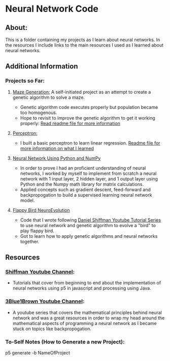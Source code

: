 # Neural Network Code
## About:
This is a folder containing my projects as I learn about neural networks. In the resources I include links to the main resources I used as I learned about neural networks. 

## Additional Information
### Projects so Far:
1. [Maze Generation:](https://github.com/justinwlin/p5/tree/master/MazeGeneration) A self-initiated project as an attempt to create a genetic algorithm to solve a maze.
    - Genetic algorithm code executes properly but population became too homogenous. 
    - Hope to revisit to improve the genetic algorithm to get it working properly: [Read readme file for more information](https://github.com/justinwlin/Neural-Network/blob/master/MazeGeneration/README.MD)
2. [Perceptron: ](https://github.com/justinwlin/Neural-Network/tree/master/CC_Perceptron) 
    - I built a basic perceptron to learn linear regression. [Readme file for more information on what I learned](https://github.com/justinwlin/Neural-Network/blob/master/CC_Perceptron/README.MD)

3. [Neural Network Using Python and NumPy](https://github.com/justinwlin/Neural-Network/tree/master/Neural_Network_Numpy)
    - In order to prove I had an proficient understanding of neural networks, I worked by myself to implement from scratch a neural network with 1 input layer, 2 hidden layer, and 1 output layer using Python and the Numpy math library for matrix calculations.
    - Applied concepts such as gradient descent, feed-forward and backpropogation to build a supervised learning neural network model.
    
4. [Flappy Bird NeuroEvolution](https://github.com/justinwlin/Neural-Network/tree/master/FlappyBird_Neural_Network)
    - Code that I wrote following [Daniel Shiffman Youtube Tutorial Series](https://youtu.be/c6y21FkaUqw) to use neural network and genetic algorithm to evolve a "bird" to play flappy bird.
    - Got to learn how to apply genetic algorithms and neural networks together. 

## Resources
### [Shiffman Youtube Channel](https://www.youtube.com/channel/UCvjgXvBlbQiydffZU7m1_aw):
   - Tutorials that cover from beginning to end about the implementation of neural networks using p5 in javascript and processing using Java. 

### [3Blue1Brown Youtube Channel](https://www.youtube.com/watch?v=aircAruvnKk&list=PLZHQObOWTQDNU6R1_67000Dx_ZCJB-3pi):

   - A youtube series that covers the mathematical principles behind neural network and was a great resources in order to wrap my head around the mathematical aspects of programming a neural network as I became stuck on topics like backpropogation.


### To-Self Notes (How to Generate a new Project):
p5 generate -b NameOfProject

